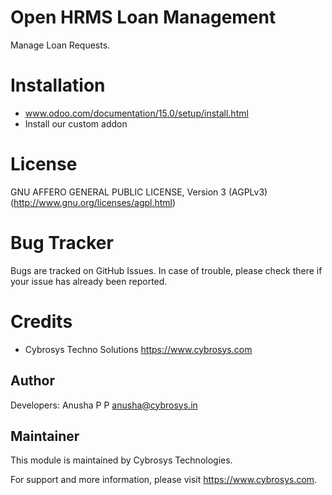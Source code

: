 Open HRMS Loan Management
=========================

Manage Loan Requests.


Installation
============
- www.odoo.com/documentation/15.0/setup/install.html
- Install our custom addon

License
=======
GNU AFFERO GENERAL PUBLIC LICENSE, Version 3 (AGPLv3)
(http://www.gnu.org/licenses/agpl.html)

Bug Tracker
===========
Bugs are tracked on GitHub Issues. In case of trouble, please check there if your issue has already been reported.

Credits
=======
* Cybrosys Techno Solutions <https://www.cybrosys.com>

Author
------

Developers: Anusha P P <anusha@cybrosys.in>

Maintainer
----------

This module is maintained by Cybrosys Technologies.

For support and more information, please visit https://www.cybrosys.com.
